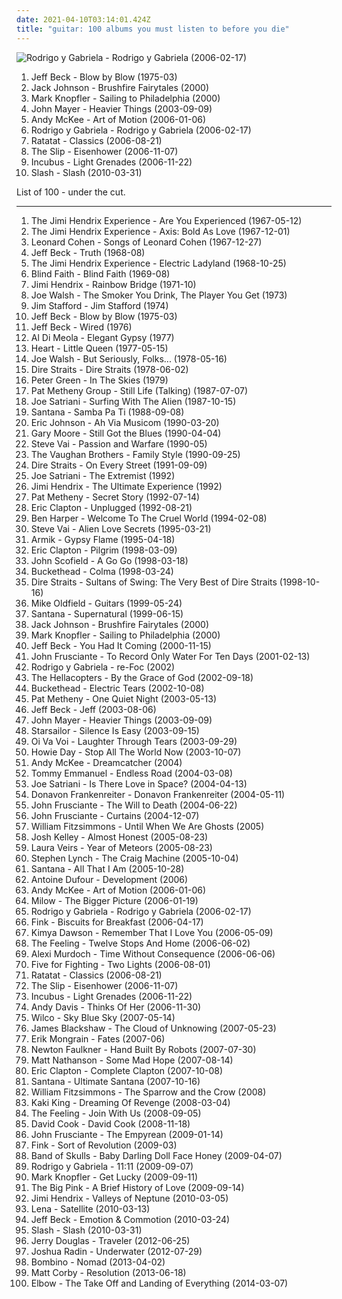 ```yaml
---
date: 2021-04-10T03:14:01.424Z
title: "guitar: 100 albums you must listen to before you die"
---
```

![Rodrigo y Gabriela - Rodrigo y Gabriela (2006-02-17)](http://coverartarchive.org/release/88942202-c6b5-3dff-a286-5f1a0d20bca2/16038716231-500.jpg "Rodrigo y Gabriela - Rodrigo y Gabriela (2006-02-17)")
<ol class="albums">
<li data-cover="https://img.discogs.com/F_PpNjjNEZPo3pSL97LApvoxhJU=/fit-in/600x590/filters:strip_icc():format(jpeg):mode_rgb():quality(90)/discogs-images/R-7016529-1572163829-8011.jpeg.jpg" data-tags="fusion" role="button">Jeff Beck - Blow by Blow (1975-03)</li>
<li data-cover="http://coverartarchive.org/release/34c07ea9-63ff-4d69-bfb2-279d52dda6da/27925708299-500.jpg" data-tags="acoustic" role="button">Jack Johnson - Brushfire Fairytales (2000)</li>
<li data-cover="http://coverartarchive.org/release/6ad8db0a-fc92-4668-90bf-b4e46a4a7dba/14683694177-500.jpg" data-tags="mark knopfler" role="button">Mark Knopfler - Sailing to Philadelphia (2000)</li>
<li data-cover="http://coverartarchive.org/release/de5686c7-a301-476e-b4df-61f67f83824b/6621900880-500.jpg" data-tags="john mayer, rock" role="button">John Mayer - Heavier Things (2003-09-09)</li>
<li data-cover="http://coverartarchive.org/release/27a0c006-98f3-428a-a945-56a2ab39f070/15577024250-500.jpg" data-tags="acoustic, guitar" role="button">Andy McKee - Art of Motion (2006-01-06)</li>
<li data-cover="http://coverartarchive.org/release/88942202-c6b5-3dff-a286-5f1a0d20bca2/16038716231-500.jpg" data-tags="guitar, acoustic, instrumental" role="button">Rodrigo y Gabriela - Rodrigo y Gabriela (2006-02-17)</li>
<li data-cover="http://coverartarchive.org/release/2a44e673-1ebb-3215-a2be-86f7f1f1f8b2/10132312693-500.jpg" data-tags="electronic" role="button">Ratatat - Classics (2006-08-21)</li>
<li data-cover="http://coverartarchive.org/release/20f3c2ed-dc72-49ed-a124-410cfa4fcdd8/19752431676-500.jpg" data-tags="indie rock, arena rock, guitar, kick your ass, homesick music, ultimate noise-scape" role="button">The Slip - Eisenhower (2006-11-07)</li>
<li data-cover="http://coverartarchive.org/release/be313771-d713-4bb4-90c0-acbca6e4a169/2417155456-500.jpg" data-tags="alternative rock, rock" role="button">Incubus - Light Grenades (2006-11-22)</li>
<li data-cover="https://img.discogs.com/ceWgO-S6nVLv2YPPuJyAPV3MsLk=/fit-in/600x525/filters:strip_icc():format(jpeg):mode_rgb():quality(90)/discogs-images/R-2227009-1590451172-4376.jpeg.jpg" data-tags="hard rock" role="button">Slash - Slash (2010-03-31)</li>
</ol>
List of 100 - under the cut.
<!-- more -->

_________________

<ol class="albums">
<li data-cover="https://img.discogs.com/Vu4jQjQNYVfIU-IOManIkLcna3U=/fit-in/600x596/filters:strip_icc():format(jpeg):mode_rgb():quality(90)/discogs-images/R-2018049-1510345968-8926.jpeg.jpg" data-tags="psychedelic rock, classic rock, rock" role="button">
The Jimi Hendrix Experience - Are You Experienced (1967-05-12)
</li>
<li data-cover="http://coverartarchive.org/release/a2662ae2-f06b-3cdd-892f-596646c03558/4119591705-500.jpg" data-tags="psychedelic, rock, psychedelic rock, classic rock" role="button">
The Jimi Hendrix Experience - Axis: Bold As Love (1967-12-01)
</li>
<li data-cover="http://coverartarchive.org/release/4fd118e2-1298-3a33-b870-839e336472f3/20585904865-500.jpg" data-tags="folk, singer-songwriter" role="button">
Leonard Cohen - Songs of Leonard Cohen (1967-12-27)
</li>
<li data-cover="http://coverartarchive.org/release/36205485-616a-4eb2-a109-c86de5eb5db6/1338198895-500.jpg" data-tags="blues rock" role="button">
Jeff Beck - Truth (1968-08)
</li>
<li data-cover="https://img.discogs.com/7Gx_UZPGl_XLXQ-gUknH5025N_Q=/fit-in/600x594/filters:strip_icc():format(jpeg):mode_rgb():quality(90)/discogs-images/R-772821-1258482067.jpeg.jpg" data-tags="60s, psychedelic rock, classic rock, rock" role="button">
The Jimi Hendrix Experience - Electric Ladyland (1968-10-25)
</li>
<li data-cover="http://coverartarchive.org/release/4946f82c-2cc1-3bbd-8ae3-5b89a79d7c39/21758063798-500.jpg" data-tags="classic rock, blues rock" role="button">
Blind Faith - Blind Faith (1969-08)
</li>
<li data-cover="https://img.discogs.com/TeuB0YgylQEFx6QexoX7I_xCLoA=/fit-in/300x300/filters:strip_icc():format(jpeg):mode_rgb():quality(90)/discogs-images/R-5908490-1406034554-1635.jpeg.jpg" data-tags="rock, guitar" role="button">
Jimi Hendrix - Rainbow Bridge (1971-10)
</li>
<li data-cover="https://img.discogs.com/fGJHBz5upfFWrSc9ffg2izKtj2I=/fit-in/600x600/filters:strip_icc():format(jpeg):mode_rgb():quality(90)/discogs-images/R-4182109-1357845293-3726.jpeg.jpg" data-tags="classic rock, blues rock" role="button">
Joe Walsh - The Smoker You Drink, The Player You Get (1973)
</li>
<li data-cover="http://coverartarchive.org/release/13da0fa4-f6a2-42f5-abd0-83ff59abadb6/11447577334-500.jpg" data-tags="classic rock, rock, 70s, guitar, folk rock, male vocalist, singer songwriter, bilititas, objectum-sexualis, pottery wordz, nichopoulooza, os group" role="button">
Jim Stafford - Jim Stafford (1974)
</li>
<li data-cover="https://img.discogs.com/F_PpNjjNEZPo3pSL97LApvoxhJU=/fit-in/600x590/filters:strip_icc():format(jpeg):mode_rgb():quality(90)/discogs-images/R-7016529-1572163829-8011.jpeg.jpg" data-tags="fusion" role="button">
Jeff Beck - Blow by Blow (1975-03)
</li>
<li data-cover="http://coverartarchive.org/release/07860c3a-f7cd-3959-a40b-c79df58144db/15456423723-500.jpg" data-tags="fusion, instrumental" role="button">
Jeff Beck - Wired (1976)
</li>
<li data-cover="https://img.discogs.com/P08vvN0k9cAp_205aggHldYpfl8=/fit-in/600x616/filters:strip_icc():format(jpeg):mode_rgb():quality(90)/discogs-images/R-2622005-1536349971-1230.jpeg.jpg" data-tags="jazz fusion, jazz, fusion" role="button">
Al Di Meola - Elegant Gypsy (1977)
</li>
<li data-cover="https://img.discogs.com/vycQL72qsloB2hiE8mzb3LLRe8M=/fit-in/600x600/filters:strip_icc():format(jpeg):mode_rgb():quality(90)/discogs-images/R-9647730-1484164037-4884.jpeg.jpg" data-tags="hard rock, classic rock" role="button">
Heart - Little Queen (1977-05-15)
</li>
<li data-cover="http://coverartarchive.org/release/a07e3fc0-276f-32cc-9cdb-097763668b35/5657769499-500.jpg" data-tags="70s" role="button">
Joe Walsh - But Seriously, Folks... (1978-05-16)
</li>
<li data-cover="https://via.placeholder.com/450" data-tags="dire straits, classic rock, rock" role="button">
Dire Straits - Dire Straits (1978-06-02)
</li>
<li data-cover="http://coverartarchive.org/release/767a43b2-f0f0-36b7-af90-444ebe766ce3/10110855411-500.jpg" data-tags="blues rock, british blues" role="button">
Peter Green - In The Skies (1979)
</li>
<li data-cover="https://img.discogs.com/2_S53Z6Qr22T_X23q4Yktwddpb8=/fit-in/600x600/filters:strip_icc():format(jpeg):mode_rgb():quality(90)/discogs-images/R-1027221-1185876506.jpeg.jpg" data-tags="jazz" role="button">
Pat Metheny Group - Still Life (Talking) (1987-07-07)
</li>
<li data-cover="http://coverartarchive.org/release/b06fe72c-868c-4d21-91ff-593a4b0e2022/15141670144-500.jpg" data-tags="instrumental rock, guitar virtuoso" role="button">
Joe Satriani - Surfing With The Alien (1987-10-15)
</li>
<li data-cover="https://img.discogs.com/8ag1vFClogG9X-9IvfzmmIJJYPU=/fit-in/600x601/filters:strip_icc():format(jpeg):mode_rgb():quality(90)/discogs-images/R-3270599-1323269054.jpeg.jpg" data-tags="classic rock, guitar" role="button">
Santana - Samba Pa Ti (1988-09-08)
</li>
<li data-cover="https://img.discogs.com/1mENplx7WrPEdtH1yjQLVO47f1o=/fit-in/600x609/filters:strip_icc():format(jpeg):mode_rgb():quality(90)/discogs-images/R-5741976-1457531625-8181.mpo.jpg" data-tags="rock, instrumental rock, guitar virtuoso" role="button">
Eric Johnson - Ah Via Musicom (1990-03-20)
</li>
<li data-cover="http://coverartarchive.org/release/b96e7620-18b1-494b-a7c7-19faae798099/3291021954-500.jpg" data-tags="blues rock, blues" role="button">
Gary Moore - Still Got the Blues (1990-04-04)
</li>
<li data-cover="http://coverartarchive.org/release/7a83e47e-78be-4992-bcff-c3cb6c2683db/4608197588-500.jpg" data-tags="instrumental rock, guitar virtuoso" role="button">
Steve Vai - Passion and Warfare (1990-05)
</li>
<li data-cover="https://img.discogs.com/grSpfqZqsV9qFkpFEpGHnT9B-D8=/fit-in/600x600/filters:strip_icc():format(jpeg):mode_rgb():quality(90)/discogs-images/R-1320471-1317829073.jpeg.jpg" data-tags="blues rock, blues, guitar" role="button">
The Vaughan Brothers - Family Style (1990-09-25)
</li>
<li data-cover="https://via.placeholder.com/450" data-tags="rock, classic rock, dire straits" role="button">
Dire Straits - On Every Street (1991-09-09)
</li>
<li data-cover="https://img.discogs.com/zcbdxYi8QP7ObDrIpoZiAqtfJJw=/fit-in/600x906/filters:strip_icc():format(jpeg):mode_rgb():quality(90)/discogs-images/R-3178290-1543779095-8106.jpeg.jpg" data-tags="instrumental rock, guitar virtuoso, instrumental" role="button">
Joe Satriani - The Extremist (1992)
</li>
<li data-cover="http://coverartarchive.org/release/94a88cc8-2ce3-4ca3-afd7-d2411844b122/18759016208-500.jpg" data-tags="classic rock, rock" role="button">
Jimi Hendrix - The Ultimate Experience (1992)
</li>
<li data-cover="http://coverartarchive.org/release/26cff9b7-7676-414b-a35e-fbce05ba4715/15869282147-500.jpg" data-tags="jazz, jazz fusion, pat metheny" role="button">
Pat Metheny - Secret Story (1992-07-14)
</li>
<li data-cover="http://coverartarchive.org/release/fa84b81a-6d02-4d89-a515-9a6ef6df11a3/6733543940-500.jpg" data-tags="blues, acoustic" role="button">
Eric Clapton - Unplugged (1992-08-21)
</li>
<li data-cover="https://img.discogs.com/w2LOcV1wDq5tnLESs2BaGqyYZiA=/fit-in/472x465/filters:strip_icc():format(jpeg):mode_rgb():quality(90)/discogs-images/R-592174-1135847165.jpeg.jpg" data-tags="folk, ben harper" role="button">
Ben Harper - Welcome To The Cruel World (1994-02-08)
</li>
<li data-cover="http://coverartarchive.org/release/6fc1a4df-ceb8-4d79-84c1-0f3d6f207750/23035733527-500.jpg" data-tags="guitar virtuoso, instrumental rock, guitar" role="button">
Steve Vai - Alien Love Secrets (1995-03-21)
</li>
<li data-cover="http://coverartarchive.org/release/e6420c2c-7ada-4a92-a16f-0ca0ced49290/14955445741-500.jpg" data-tags="gypsy flame, guitar, spanish, flamenco" role="button">
Armik - Gypsy Flame (1995-04-18)
</li>
<li data-cover="http://coverartarchive.org/release/a83b5bbe-7757-3565-b061-d25178c6962c/1608104027-500.jpg" data-tags="classic rock, rock, eric clapton" role="button">
Eric Clapton - Pilgrim (1998-03-09)
</li>
<li data-cover="https://img.discogs.com/M8dBJZvAEjgiN5w1IXdlph-3r0Y=/fit-in/592x600/filters:strip_icc():format(jpeg):mode_rgb():quality(90)/discogs-images/R-3334536-1326229632.jpeg.jpg" data-tags="jazz" role="button">
John Scofield - A Go Go (1998-03-18)
</li>
<li data-cover="http://coverartarchive.org/release/6173c409-e099-46e8-b823-677bb08b255a/14928692380-500.jpg" data-tags="instrumental, ambient, guitar virtuoso" role="button">
Buckethead - Colma (1998-03-24)
</li>
<li data-cover="http://coverartarchive.org/release/68ca826d-4a66-4975-8d2d-3ee54156c75e/8523959822-500.jpg" data-tags="classic rock, dire straits, rock" role="button">
Dire Straits - Sultans of Swing: The Very Best of Dire Straits (1998-10-16)
</li>
<li data-cover="http://coverartarchive.org/release/99070885-eb30-4604-be19-c07bd93ef12e/1235227647-500.jpg" data-tags="guitar, instrumental" role="button">
Mike Oldfield - Guitars (1999-05-24)
</li>
<li data-cover="http://coverartarchive.org/release/bf0de05c-8e66-4601-9d16-b589395afcb4/28395165230-500.jpg" data-tags="latin rock, rock, latin" role="button">
Santana - Supernatural (1999-06-15)
</li>
<li data-cover="http://coverartarchive.org/release/34c07ea9-63ff-4d69-bfb2-279d52dda6da/27925708299-500.jpg" data-tags="acoustic" role="button">
Jack Johnson - Brushfire Fairytales (2000)
</li>
<li data-cover="http://coverartarchive.org/release/6ad8db0a-fc92-4668-90bf-b4e46a4a7dba/14683694177-500.jpg" data-tags="mark knopfler" role="button">
Mark Knopfler - Sailing to Philadelphia (2000)
</li>
<li data-cover="https://img.discogs.com/h8E77VPub3W_ckBglx9y_HUt2VU=/fit-in/600x600/filters:strip_icc():format(jpeg):mode_rgb():quality(90)/discogs-images/R-8254566-1458042076-9050.jpeg.jpg" data-tags="guitar virtuoso, jeff beck, rock, guitar" role="button">
Jeff Beck - You Had It Coming (2000-11-15)
</li>
<li data-cover="http://coverartarchive.org/release/d5f20f95-7347-4479-97e4-57046bc24d00/20385600250-500.jpg" data-tags="alternative, rock" role="button">
John Frusciante - To Record Only Water For Ten Days (2001-02-13)
</li>
<li data-cover="http://coverartarchive.org/release/5e67283a-0bb4-432e-b1ed-b4136660d4a2/2573081133-500.jpg" data-tags="acoustic, flamenco" role="button">
Rodrigo y Gabriela - re-Foc (2002)
</li>
<li data-cover="https://img.discogs.com/b7YbITe-6tjcIf0KTV4oObOiFXo=/fit-in/600x511/filters:strip_icc():format(jpeg):mode_rgb():quality(90)/discogs-images/R-1335362-1602036565-4961.jpeg.jpg" data-tags="rock, garage rock" role="button">
The Hellacopters - By the Grace of God (2002-09-18)
</li>
<li data-cover="http://coverartarchive.org/release/7ad421cb-26d8-47d9-ac97-ef0ba5230646/14928752516-500.jpg" data-tags="instrumental, guitar virtuoso, experimental" role="button">
Buckethead - Electric Tears (2002-10-08)
</li>
<li data-cover="https://img.discogs.com/K_wFkVYGXXX23vuBQJ7vDfE4sdY=/fit-in/450x450/filters:strip_icc():format(jpeg):mode_rgb():quality(90)/discogs-images/R-3649068-1338825965-9999.jpeg.jpg" data-tags="jazz, pat metheny" role="button">
Pat Metheny - One Quiet Night (2003-05-13)
</li>
<li data-cover="https://img.discogs.com/4bOGAW1fpPLYOHj8KJhCxrfadI0=/fit-in/600x596/filters:strip_icc():format(jpeg):mode_rgb():quality(90)/discogs-images/R-2513137-1442331042-2541.jpeg.jpg" data-tags="guitar" role="button">
Jeff Beck - Jeff (2003-08-06)
</li>
<li data-cover="http://coverartarchive.org/release/de5686c7-a301-476e-b4df-61f67f83824b/6621900880-500.jpg" data-tags="john mayer, rock" role="button">
John Mayer - Heavier Things (2003-09-09)
</li>
<li data-cover="https://img.discogs.com/jrWVzobDRoF5M8iFRO0_ha-z8PQ=/fit-in/600x592/filters:strip_icc():format(jpeg):mode_rgb():quality(90)/discogs-images/R-434193-1482085620-7376.jpeg.jpg" data-tags="britpop, indie rock" role="button">
Starsailor - Silence Is Easy (2003-09-15)
</li>
<li data-cover="https://img.discogs.com/CYWXnnOLgzBU6l5Xxflmh3bL9cw=/fit-in/600x600/filters:strip_icc():format(jpeg):mode_rgb():quality(90)/discogs-images/R-5084192-1384054235-2279.jpeg.jpg" data-tags="chillout, world" role="button">
Oi Va Voi - Laughter Through Tears (2003-09-29)
</li>
<li data-cover="http://coverartarchive.org/release/2d9065e5-de47-43ff-865f-42c110e7b6f6/6247631110-500.jpg" data-tags="singer-songwriter, acoustic" role="button">
Howie Day - Stop All The World Now (2003-10-07)
</li>
<li data-cover="http://coverartarchive.org/release/76246305-0500-3105-a779-3a494105b65f/22592489423-500.jpg" data-tags="acoustic, acoustic guitar, andy mckee, instrumental" role="button">
Andy McKee - Dreamcatcher (2004)
</li>
<li data-cover="https://img.discogs.com/m_HIIxTVTBve9_jukqMAsDXm860=/fit-in/600x537/filters:strip_icc():format(jpeg):mode_rgb():quality(90)/discogs-images/R-3164102-1563038591-5406.jpeg.jpg" data-tags="guitar" role="button">
Tommy Emmanuel - Endless Road (2004-03-08)
</li>
<li data-cover="http://coverartarchive.org/release/73f34799-1a4c-4ecb-89dc-2a05a0f1103b/4526835963-500.jpg" data-tags="guitar virtuoso, instrumental rock" role="button">
Joe Satriani - Is There Love in Space? (2004-04-13)
</li>
<li data-cover="http://coverartarchive.org/release/570e3951-5811-462e-af10-a5571406d2e1/16436830735-500.jpg" data-tags="acoustic, folk pop surf singer, surf" role="button">
Donavon Frankenreiter - Donavon Frankenreiter (2004-05-11)
</li>
<li data-cover="https://img.discogs.com/z2S_5gHnOplgRW32RtYNqoGmf-g=/fit-in/250x250/filters:strip_icc():format(jpeg):mode_rgb():quality(90)/discogs-images/R-4188253-1358358245-1790.jpeg.jpg" data-tags="alternative" role="button">
John Frusciante - The Will to Death (2004-06-22)
</li>
<li data-cover="https://img.discogs.com/5vuK3ehYd8gQaKMvS8bKtBzoWpc=/fit-in/600x593/filters:strip_icc():format(jpeg):mode_rgb():quality(90)/discogs-images/R-1204862-1528965128-4993.jpeg.jpg" data-tags="acoustic" role="button">
John Frusciante - Curtains (2004-12-07)
</li>
<li data-cover="http://coverartarchive.org/release/ec76f7c5-59b0-44bb-8140-7bdb050e268e/8881548095-500.jpg" data-tags="acoustic" role="button">
William Fitzsimmons - Until When We Are Ghosts (2005)
</li>
<li data-cover="https://img.discogs.com/DWDQl5YjuQ0kK5zmVgNOojv4MTk=/fit-in/300x300/filters:strip_icc():format(jpeg):mode_rgb():quality(90)/discogs-images/R-4560838-1368388877-4383.jpeg.jpg" data-tags="pretty good" role="button">
Josh Kelley - Almost Honest (2005-08-23)
</li>
<li data-cover="https://img.discogs.com/HvUWjmSOc1F95WZzqrTFHKfgqy4=/fit-in/600x527/filters:strip_icc():format(jpeg):mode_rgb():quality(90)/discogs-images/R-784361-1330358908.jpeg.jpg" data-tags="singer-songwriter, indie" role="button">
Laura Veirs - Year of Meteors (2005-08-23)
</li>
<li data-cover="https://via.placeholder.com/450" data-tags="comedy, standup comedy" role="button">
Stephen Lynch - The Craig Machine (2005-10-04)
</li>
<li data-cover="http://coverartarchive.org/release/125c9366-4f4f-3166-a31e-6855d9199b28/7547146717-500.jpg" data-tags="latin rock, classic rock, guitar" role="button">
Santana - All That I Am (2005-10-28)
</li>
<li data-cover="http://coverartarchive.org/release/a8858eaa-c6be-4542-9067-e46e90a4f4cc/3376715748-500.jpg" data-tags="guitar" role="button">
Antoine Dufour - Development (2006)
</li>
<li data-cover="http://coverartarchive.org/release/27a0c006-98f3-428a-a945-56a2ab39f070/15577024250-500.jpg" data-tags="acoustic, guitar" role="button">
Andy McKee - Art of Motion (2006-01-06)
</li>
<li data-cover="http://coverartarchive.org/release/2129d4db-2711-40df-816c-e66efefefd6b/12321636891-500.jpg" data-tags="singer-songwriter, milow" role="button">
Milow - The Bigger Picture (2006-01-19)
</li>
<li data-cover="http://coverartarchive.org/release/88942202-c6b5-3dff-a286-5f1a0d20bca2/16038716231-500.jpg" data-tags="guitar, acoustic, instrumental" role="button">
Rodrigo y Gabriela - Rodrigo y Gabriela (2006-02-17)
</li>
<li data-cover="http://coverartarchive.org/release/21afc18e-2a98-4200-85e6-f048f1ba881e/10339877652-500.jpg" data-tags="ninja tune, electronic, downtempo, guitar" role="button">
Fink - Biscuits for Breakfast (2006-04-17)
</li>
<li data-cover="https://img.discogs.com/0g8A8Ic0qyE1JbqnSZo3mewZPl0=/fit-in/600x600/filters:strip_icc():format(jpeg):mode_rgb():quality(90)/discogs-images/R-707924-1198936469.gif.jpg" data-tags="singer-songwriter" role="button">
Kimya Dawson - Remember That I Love You (2006-05-09)
</li>
<li data-cover="https://img.discogs.com/ngP72QwaCQL3ltaXToJDNaOtB4Q=/fit-in/600x600/filters:strip_icc():format(jpeg):mode_rgb():quality(90)/discogs-images/R-772344-1244368217.jpeg.jpg" data-tags="british, soft rock, pop, indie, rock" role="button">
The Feeling - Twelve Stops And Home (2006-06-02)
</li>
<li data-cover="http://coverartarchive.org/release/c7f170ef-5b55-4711-8820-48dac859f5e2/5105968554-500.jpg" data-tags="indie, folk, singer-songwriter" role="button">
Alexi Murdoch - Time Without Consequence (2006-06-06)
</li>
<li data-cover="http://coverartarchive.org/release/34a322de-e4ef-4861-a7ad-640644606d92/2503909808-500.jpg" data-tags="alternative rock" role="button">
Five for Fighting - Two Lights (2006-08-01)
</li>
<li data-cover="http://coverartarchive.org/release/2a44e673-1ebb-3215-a2be-86f7f1f1f8b2/10132312693-500.jpg" data-tags="electronic" role="button">
Ratatat - Classics (2006-08-21)
</li>
<li data-cover="http://coverartarchive.org/release/20f3c2ed-dc72-49ed-a124-410cfa4fcdd8/19752431676-500.jpg" data-tags="indie rock, arena rock, guitar, kick your ass, homesick music, ultimate noise-scape" role="button">
The Slip - Eisenhower (2006-11-07)
</li>
<li data-cover="http://coverartarchive.org/release/be313771-d713-4bb4-90c0-acbca6e4a169/2417155456-500.jpg" data-tags="alternative rock, rock" role="button">
Incubus - Light Grenades (2006-11-22)
</li>
<li data-cover="https://img.discogs.com/Xa1_0jWdHd_W9rk9u6lAjp99d5k=/fit-in/600x600/filters:strip_icc():format(jpeg):mode_rgb():quality(90)/discogs-images/R-6782293-1426517882-7899.jpeg.jpg" data-tags="singer-songwriter, guitar, after z" role="button">
Andy Davis - Thinks Of Her (2006-11-30)
</li>
<li data-cover="https://img.discogs.com/5-3xRWkZEVMFuGiugonN3mHExrE=/fit-in/600x608/filters:strip_icc():format(jpeg):mode_rgb():quality(90)/discogs-images/R-1178632-1472822902-4865.jpeg.jpg" data-tags="indie" role="button">
Wilco - Sky Blue Sky (2007-05-14)
</li>
<li data-cover="http://coverartarchive.org/release/81e0d103-5fbe-4765-8c75-8ba33c30b36b/14074836252-500.jpg" data-tags="folk, guitar, inspirational, fingerpicking, avant-folk, american primitivism, guitar only, rewind 2007, big in 2007, raga-folk" role="button">
James Blackshaw - The Cloud of Unknowing (2007-05-23)
</li>
<li data-cover="http://coverartarchive.org/release/d2f1ef6a-e0b8-48b0-aa96-9ff9c6b20113/28819935253-500.jpg" data-tags="instrumental" role="button">
Erik Mongrain - Fates (2007-06)
</li>
<li data-cover="http://coverartarchive.org/release/eb09be91-a6c4-44f0-80a9-196c6a3372d8/21084805447-500.jpg" data-tags="british, somgwriters" role="button">
Newton Faulkner - Hand Built By Robots (2007-07-30)
</li>
<li data-cover="http://coverartarchive.org/release/29e89c60-faff-4d58-8340-6e5d10b6b421/11894480075-500.jpg" data-tags="rock" role="button">
Matt Nathanson - Some Mad Hope (2007-08-14)
</li>
<li data-cover="http://coverartarchive.org/release/0720ab6f-d9e0-3cc9-82be-930cd76faf5d/8160980453-500.jpg" data-tags="blues" role="button">
Eric Clapton - Complete Clapton (2007-10-08)
</li>
<li data-cover="http://coverartarchive.org/release/ab84a832-8fc8-42a3-a849-adc188738aec/7365407384-500.jpg" data-tags="rock" role="button">
Santana - Ultimate Santana (2007-10-16)
</li>
<li data-cover="https://img.discogs.com/w0H2wgK8G8AgXVhhAdV9ZRmnD_s=/fit-in/597x600/filters:strip_icc():format(jpeg):mode_rgb():quality(90)/discogs-images/R-2062653-1302342391.jpeg.jpg" data-tags="indie, folk" role="button">
William Fitzsimmons - The Sparrow and the Crow (2008)
</li>
<li data-cover="https://img.discogs.com/MAOx3uzyY4Z-cxtWLdwOlBkt5oU=/fit-in/600x537/filters:strip_icc():format(jpeg):mode_rgb():quality(90)/discogs-images/R-1332470-1481475141-5235.jpeg.jpg" data-tags="acoustic" role="button">
Kaki King - Dreaming Of Revenge (2008-03-04)
</li>
<li data-cover="https://img.discogs.com/OUmJv0COymM1h5yzdU2bhX5korQ=/fit-in/450x450/filters:strip_icc():format(jpeg):mode_rgb():quality(90)/discogs-images/R-1263064-1204673409.jpeg.jpg" data-tags="pop" role="button">
The Feeling - Join With Us (2008-09-05)
</li>
<li data-cover="http://coverartarchive.org/release/1fdff2a1-1bdf-499a-a50c-e5d742958094/10875910782-500.jpg" data-tags="rock, alternative rock" role="button">
David Cook - David Cook (2008-11-18)
</li>
<li data-cover="https://img.discogs.com/OVoeK28Ej-xCfklAMXhGphF0Gu0=/fit-in/600x600/filters:strip_icc():format(jpeg):mode_rgb():quality(90)/discogs-images/R-2001656-1318429076.jpeg.jpg" data-tags="experimental, rock, alternative, progressive" role="button">
John Frusciante - The Empyrean (2009-01-14)
</li>
<li data-cover="https://img.discogs.com/N8JTGR0ddazBmfq92Q1iPXzACzU=/fit-in/600x579/filters:strip_icc():format(jpeg):mode_rgb():quality(90)/discogs-images/R-1794321-1352053259-3312.jpeg.jpg" data-tags="indie, guitar" role="button">
Fink - Sort of Revolution (2009-03)
</li>
<li data-cover="https://img.discogs.com/QSdZcenKf5ZGnTWJfrOB8B0d27A=/fit-in/300x300/filters:strip_icc():format(jpeg):mode_rgb():quality(90)/discogs-images/R-2299291-1290887410.jpeg.jpg" data-tags="alternative, garage rock, indie, blues rock" role="button">
Band of Skulls - Baby Darling Doll Face Honey (2009-04-07)
</li>
<li data-cover="http://coverartarchive.org/release/91223ccc-35d3-41af-98ad-c60aba0060ec/11056329960-500.jpg" data-tags="instrumental" role="button">
Rodrigo y Gabriela - 11:11 (2009-09-07)
</li>
<li data-cover="http://coverartarchive.org/release/43075c98-16b9-4d92-bb33-44a3a84d58a6/19979198538-500.jpg" data-tags="blues rock, rock" role="button">
Mark Knopfler - Get Lucky (2009-09-11)
</li>
<li data-cover="https://img.discogs.com/UcT5cyCnvOuPGEKTcC8E2i6AMdU=/fit-in/600x600/filters:strip_icc():format(jpeg):mode_rgb():quality(90)/discogs-images/R-1922825-1256542182.jpeg.jpg" data-tags="shoegaze, 4ad" role="button">
The Big Pink - A Brief History of Love (2009-09-14)
</li>
<li data-cover="https://img.discogs.com/20kU5POHDa6FFpSgiU8xI2hhPWo=/fit-in/600x600/filters:strip_icc():format(jpeg):mode_rgb():quality(90)/discogs-images/R-1074826-1405901004-8428.jpeg.jpg" data-tags="classic rock, guitar, psychedelic rock" role="button">
Jimi Hendrix - Valleys of Neptune (2010-03-05)
</li>
<li data-cover="https://img.discogs.com/zZpXwd8PQ9tmIUmCJLioKN3GQl8=/fit-in/180x180/filters:strip_icc():format(jpeg):mode_rgb():quality(90)/discogs-images/R-352160-1101167262.jpg.jpg" data-tags="lena" role="button">
Lena - Satellite (2010-03-13)
</li>
<li data-cover="http://coverartarchive.org/release/41b9dbe2-eeed-4009-9396-50f298ce2b7a/24070407526-500.jpg" data-tags="rock, guitar" role="button">
Jeff Beck - Emotion & Commotion (2010-03-24)
</li>
<li data-cover="https://img.discogs.com/ceWgO-S6nVLv2YPPuJyAPV3MsLk=/fit-in/600x525/filters:strip_icc():format(jpeg):mode_rgb():quality(90)/discogs-images/R-2227009-1590451172-4376.jpeg.jpg" data-tags="hard rock" role="button">
Slash - Slash (2010-03-31)
</li>
<li data-cover="https://img.discogs.com/PanPcOkp6l_efzpeAfFVTXdq9I4=/fit-in/347x334/filters:strip_icc():format(jpeg):mode_rgb():quality(90)/discogs-images/R-4968140-1380898832-4399.jpeg.jpg" data-tags="instrumental, acoustic, americana, blues, guitar, slide guitar, bluegrass, steel, dobro, country blues, slide, resonator guitar, jerry douglas, sonny landreth, the dobro man, dobro guitar, the legends, jerry douglas dobro" role="button">
Jerry Douglas - Traveler (2012-06-25)
</li>
<li data-cover="http://coverartarchive.org/release/6f2e6a44-7824-4b2f-8118-eed8c69a8127/12213760088-500.jpg" data-tags="singer-songwriter, acoustic, guitar, mellow" role="button">
Joshua Radin - Underwater (2012-07-29)
</li>
<li data-cover="https://img.discogs.com/mwUdD0umW19LiiTb6ATvlWK2sLg=/fit-in/600x592/filters:strip_icc():format(jpeg):mode_rgb():quality(90)/discogs-images/R-4465769-1369906271-5744.jpeg.jpg" data-tags="world, blues, guitar, african, psychedelic rock, nashville, alt rock, country blues, rhythm & blues, my gang 13, delta country blues" role="button">
Bombino - Nomad (2013-04-02)
</li>
<li data-cover="http://coverartarchive.org/release/84ad7444-3343-495b-8934-bc2b270ba5fa/10238956687-500.jpg" data-tags="indie, singer-songwriter, guitar" role="button">
Matt Corby - Resolution (2013-06-18)
</li>
<li data-cover="http://coverartarchive.org/release/29456596-9161-443d-8702-f8bd555b8ca8/24814615209-500.jpg" data-tags="alternative, progressive rock, fiction records" role="button">
Elbow - The Take Off and Landing of Everything (2014-03-07)
</li>
</ol>